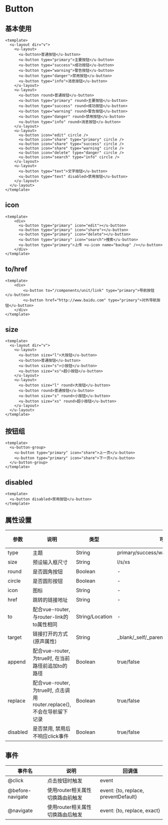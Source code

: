 # Button
## 基本使用
```vue
<template>
  <u-layout dir="v">
    <u-layout>
      <u-button>普通按钮</u-button>
      <u-button type="primary">主要按钮</u-button>
      <u-button type="success">成功按钮</u-button>
      <u-button type="warning">警告按钮</u-button>
      <u-button type="danger">禁用按钮</u-button>
      <u-button type="info">消息按钮</u-button>
    </u-layout>
    <u-layout>
      <u-button round>普通按钮</u-button>
      <u-button type="primary" round>主要按钮</u-button>
      <u-button type="success" round>成功按钮</u-button>
      <u-button type="warning" round>警告按钮</u-button>
      <u-button type="danger" round>禁用按钮</u-button>
      <u-button type="info" round>消息按钮</u-button>
    </u-layout>
    <u-layout>
      <u-button icon="edit" circle />
      <u-button icon="share" type="primary" circle />
      <u-button icon="share" type="success" circle />
      <u-button icon="share" type="warning" circle />
      <u-button icon="delete" type="danger" circle />
      <u-button icon="search" type="info" circle />
    </u-layout>
    <u-layout>
      <u-button type="text">文字按钮</u-button>
      <u-button type="text" disabled>禁用按钮</u-button>
    </u-layout>
  </u-layout>
</template>
```

## icon
```vue
<template>
    <div>
      <u-button type="primary" icon="edit"></u-button>
      <u-button type="primary" icon="share"></u-button>
      <u-button type="primary" icon="delete"></u-button>
      <u-button type="primary" icon="search">搜索</u-button>
      <u-button type="primary">上传 <u-icon name="backup" /></u-button>
    </div>
</template>
```

## to/href
```vue
<template>
    <div>
        <u-button to="/components/unit/link" type="primary">导航按钮</u-button>
        <u-button href="http://www.baidu.com" type="primary">对外导航按钮</u-button>
    </div>
</template>
```

## size
```vue
<template>
  <u-layout dir="v">
    <u-layout>
      <u-button size="l">大按钮</u-button>
      <u-button>普通按钮</u-button>
      <u-button size="s">小按钮</u-button>
      <u-button size="xs">超小按钮</u-button>
    </u-layout>
    <u-layout>
      <u-button size="l" round>大按钮</u-button>
      <u-button round>普通按钮</u-button>
      <u-button size="s" round>小按钮</u-button>
      <u-button size="xs" round>超小按钮</u-button>
    </u-layout>
  </u-layout>
</template>
```

## 按钮组
```vue
<template>
  <u-button-group>
    <u-button type="primary" icon="share">上一页</u-button>
    <u-button type="primary" icon="share">下一页</u-button>
  </u-button-group>
</template>
```

## disabled
```vue
<template>
  <u-button disabled>禁用按钮</u-button>
</template>
```

## 属性设置

| 参数 | 说明 | 类型| 可选值| 默认值|
| --- | --- | --- | --- | --- |
type | 主题 | String | primary/success/warning/danger/info/text | -
size | 预设输入框尺寸 | String | l/s/xs | -
round | 是否圆角按钮	 | Boolean | - | false
circle | 是否圆形按钮	 | Boolean | - | false
icon | 图标	 | String | - | -
href | 跳转的链接地址 | String | - | -
to | 配合vue-router, 与router-link的to属性相同 | String/Location | - | -
target | 链接打开的方式(原声属性) | String | _blank/_self/_parent/_top | _self
append | 配合vue-router, 为true时, 在当前路径前追加to的路径 | Boolean | true/false | false
replace | 配合vue-router, 为true时, 点击调用router.replace(), 不会在导航留下记录 | Boolean | true/false | false
disabled | 是否禁用, 禁用后不响应click事件 | Boolean | true/false | false

## 事件

| 事件名| 说明| 回调值|
| -- | -- | -- |
| @click |  点击按钮时触发 | event |
| @before-navigate |  使用router相关属性切换路由前触发 | event: {to, replace, preventDefault} |
| @navigate |  使用router相关属性切换路由后触发 | event: {to, replace, exact} |
